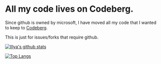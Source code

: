 # All my code lives on Codeberg.


Since github is owned by microsoft, I have moved all my code that I wanted to keep to [Codeberg](https://codeberg.org/illyalaifu).


This is just for issues/forks that require github.

[![Illya's github stats](https://github-readme-stats.vercel.app/api?username=illyalaifu&count_private=true&show_icons=true)](https://github.com/illyalaifu)

[![Top Langs](https://github-readme-stats.vercel.app/api/top-langs/?username=illyalaifu&hide=php)](https://github.com/illyalaifu)

